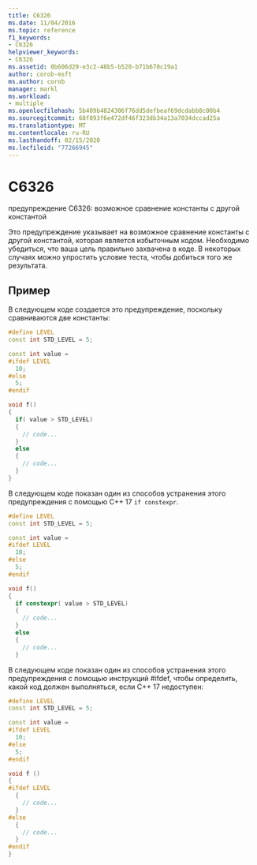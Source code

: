 ```yaml
---
title: C6326
ms.date: 11/04/2016
ms.topic: reference
f1_keywords:
- C6326
helpviewer_keywords:
- C6326
ms.assetid: 0b606d29-e3c2-48b5-b520-b71b670c19a1
author: corob-msft
ms.author: corob
manager: markl
ms.workload:
- multiple
ms.openlocfilehash: 5b409b4824306f76dd5defbeaf69dcdabb8c00b4
ms.sourcegitcommit: 68f893f6e472df46f323db34a13a7034dccad25a
ms.translationtype: MT
ms.contentlocale: ru-RU
ms.lasthandoff: 02/15/2020
ms.locfileid: "77266945"
---
```

# <a name="c6326"></a>C6326
предупреждение C6326: возможное сравнение константы с другой константой

 Это предупреждение указывает на возможное сравнение константы с другой константой, которая является избыточным кодом. Необходимо убедиться, что ваша цель правильно захвачена в коде. В некоторых случаях можно упростить условие теста, чтобы добиться того же результата.

## <a name="example"></a>Пример
 В следующем коде создается это предупреждение, поскольку сравниваются две константы:

```cpp
#define LEVEL
const int STD_LEVEL = 5;

const int value =
#ifdef LEVEL
  10;
#else
  5;
#endif

void f()
{
  if( value > STD_LEVEL)
  {
    // code...
  }
  else
  {
    // code...
  }
}
```

 В следующем коде показан один из способов устранения этого предупреждения с помощью C++ 17 `if constexpr`.

```cpp
#define LEVEL
const int STD_LEVEL = 5;

const int value =
#ifdef LEVEL
  10;
#else
  5;
#endif

void f()
{
  if constexpr( value > STD_LEVEL)
  {
    // code...
  }
  else
  {
    // code...
  }
```

 В следующем коде показан один из способов устранения этого предупреждения с помощью инструкций #ifdef, чтобы определить, какой код должен выполняться, если C++ 17 недоступен:

```cpp
#define LEVEL
const int STD_LEVEL = 5;

const int value =
#ifdef LEVEL
  10;
#else
  5;
#endif

void f ()
{
#ifdef LEVEL
  {
    // code...
  }
#else
  {
    // code...
  }
#endif
}
```

  
